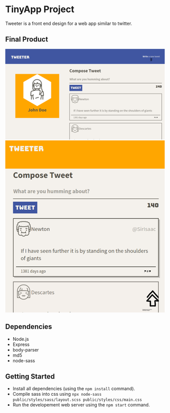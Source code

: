 # TinyApp Project

Tweeter is a front end design for a web app similar to twitter.

## Final Product

!['Desktop Display'](https://github.com/jlangy/tweeter/blob/master/docs/full-size.png)
!['Mobile Display'](https://github.com/jlangy/tweeter/blob/master/docs/mobile.png)

## Dependencies
- Node.js
- Express
- body-parser
- md5
- node-sass

## Getting Started

- Install all dependencies (using the `npm install` command).
- Compile sass into css using `npx node-sass public/styles/sass/layout.scss public/styles/css/main.css` 
- Run the developement web server using the `npm start` command.